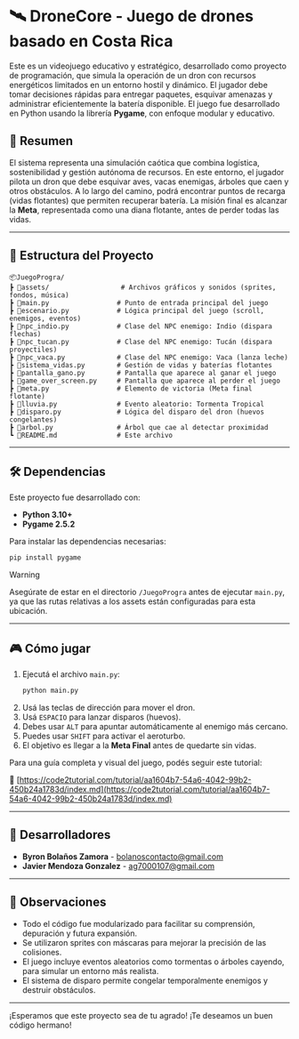 # 🛰️ DroneCore - Juego de drones basado en Costa Rica

Este es un videojuego educativo y estratégico, desarrollado como proyecto de programación, que simula la operación de un dron con recursos energéticos limitados en un entorno hostil y dinámico. El jugador debe tomar decisiones rápidas para entregar paquetes, esquivar amenazas y administrar eficientemente la batería disponible. El juego fue desarrollado en Python usando la librería **Pygame**, con enfoque modular y educativo.

## 🧠 Resumen

El sistema representa una simulación caótica que combina logística, sostenibilidad y gestión autónoma de recursos. En este entorno, el jugador pilota un dron que debe esquivar aves, vacas enemigas, árboles que caen y otros obstáculos. A lo largo del camino, podrá encontrar puntos de recarga (vidas flotantes) que permiten recuperar batería. La misión final es alcanzar la **Meta**, representada como una diana flotante, antes de perder todas las vidas.

---

## 📁 Estructura del Proyecto

```
📦JuegoProgra/
┣ 📁assets/                  # Archivos gráficos y sonidos (sprites, fondos, música)
┣ 📜main.py                 # Punto de entrada principal del juego
┣ 📜escenario.py            # Lógica principal del juego (scroll, enemigos, eventos)
┣ 📜npc_indio.py            # Clase del NPC enemigo: Indio (dispara flechas)
┣ 📜npc_tucan.py            # Clase del NPC enemigo: Tucán (dispara proyectiles)
┣ 📜npc_vaca.py             # Clase del NPC enemigo: Vaca (lanza leche)
┣ 📜sistema_vidas.py        # Gestión de vidas y baterías flotantes
┣ 📜pantalla_gano.py        # Pantalla que aparece al ganar el juego
┣ 📜game_over_screen.py     # Pantalla que aparece al perder el juego
┣ 📜meta.py                 # Elemento de victoria (Meta final flotante)
┣ 📜lluvia.py               # Evento aleatorio: Tormenta Tropical
┣ 📜disparo.py              # Lógica del disparo del dron (huevos congelantes)
┣ 📜arbol.py                # Árbol que cae al detectar proximidad
┗ 📜README.md               # Este archivo
```

---

## 🛠️ Dependencias

Este proyecto fue desarrollado con:

- **Python 3.10+**
- **Pygame 2.5.2**

Para instalar las dependencias necesarias:

```bash
pip install pygame
```

> [!WARNING]
> Asegúrate de estar en el directorio `/JuegoProgra` antes de ejecutar `main.py`, ya que las rutas relativas a los assets están configuradas para esta ubicación.

---

## 🎮 Cómo jugar

1. Ejecutá el archivo `main.py`:
   ```bash
   python main.py
   ```
2. Usá las teclas de dirección para mover el dron.
3. Usá `ESPACIO` para lanzar disparos (huevos).
4. Debes usar `ALT` para apuntar automáticamente al enemigo más cercano.
5. Puedes usar `SHIFT` para activar el aeroturbo.
6. El objetivo es llegar a la **Meta Final** antes de quedarte sin vidas.

Para una guía completa y visual del juego, podés seguir este tutorial:

📘 [https://code2tutorial.com/tutorial/aa1604b7-54a6-4042-99b2-450b24a1783d/index.md](https://code2tutorial.com/tutorial/aa1604b7-54a6-4042-99b2-450b24a1783d/index.md)

---

## 👥 Desarrolladores

- **Byron Bolaños Zamora** - [bolanoscontacto@gmail.com](mailto:bolanoscontacto@gmail.com)
- **Javier Mendoza Gonzalez** - [ag7000107@gmail.com](mailto:ag7000107@gmail.com)

---

## 📌 Observaciones

- Todo el código fue modularizado para facilitar su comprensión, depuración y futura expansión.
- Se utilizaron sprites con máscaras para mejorar la precisión de las colisiones.
- El juego incluye eventos aleatorios como tormentas o árboles cayendo, para simular un entorno más realista.
- El sistema de disparo permite congelar temporalmente enemigos y destruir obstáculos.

---

¡Esperamos que este proyecto sea de tu agrado!
¡Te deseamos un buen código hermano!
